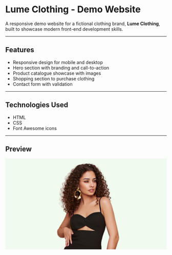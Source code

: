 # Lume Clothing - Demo Website

A responsive demo website for a fictional clothing brand, **Lume Clothing**, built to showcase modern front-end development skills.

---

## Features

- Responsive design for mobile and desktop
- Hero section with branding and call-to-action
- Product catalogue showcase with images
- Shopping section to purchase clothing
- Contact form with validation

---

## Technologies Used

- HTML
- CSS
- Font Awesome icons

---

## Preview

![Lume Clothing Hero](assets/lady_in_dress.jpg)



